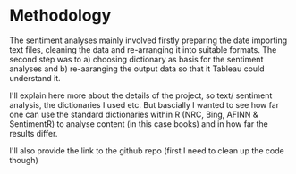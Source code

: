 # Methodology

The sentiment analyses mainly involved firstly preparing the date importing text files, cleaning the data and re-arranging it into suitable formats. The second step was to a) choosing dictionary as basis for the sentiment analyses and b) re-aaranging the output data so that it Tableau could understand it. 

I'll explain here more about the details of the project, so text/ sentiment analysis, the dictionaries I used etc. But bascially I wanted to see how far one can use the standard dictionaries within R (NRC, Bing, AFINN & SentimentR) to analyse content (in this case books) and in how far the results differ.

I'll also provide the link to the github repo (first I need to clean up the code though)
